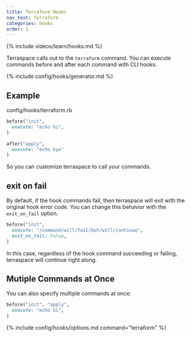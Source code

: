 ```yaml
---
title: Terraform Hooks
nav_text: Terraform
categories: hooks
order: 1
---
```


{% include videos/learn/hooks.md %}

Terraspace calls out to the `terraform` command. You can execute commands before and after each command with CLI hooks.

{% include config/hooks/generator.md %}

## Example

config/hooks/terraform.rb

```ruby
before("init",
  execute: "echo hi",
)

after("apply",
  execute: "echo bye"
)
```

So you can customize terraspace to call your commands.

## exit on fail

By default, if the hook commands fail, then terraspace will exit with the original hook error code.  You can change this behavior with the `exit_on_fail` option.

```ruby
before("init",
  execute: "/command/will/fail/but/will/continue",
  exit_on_fail: false,
)
```

In this case, regardless of the hook command succeeding or failing, terraspace will continue right along.

## Mutiple Commands at Once

You can also specify multiple commands at once:

```ruby
before("init", "apply",
  execute: "echo hi",
)
```

{% include config/hooks/options.md command="terraform" %}
